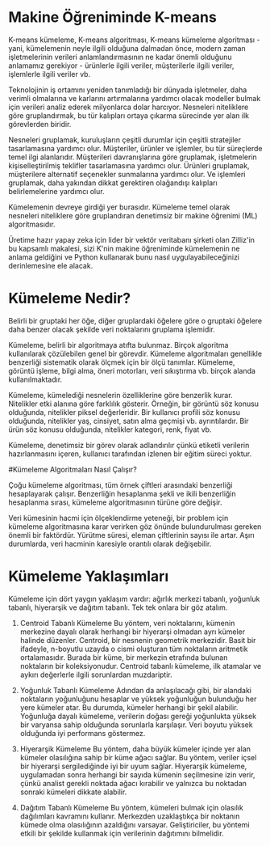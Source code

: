 # Makine Öğreniminde K-means

K-means kümeleme, K-means algoritması, K-means kümeleme algoritması - yani, kümelemenin neyle ilgili olduğuna dalmadan önce, modern zaman işletmelerinin verileri anlamlandırmasının ne kadar önemli olduğunu anlamamız gerekiyor - ürünlerle ilgili veriler, müşterilerle ilgili veriler, işlemlerle ilgili veriler vb.

Teknolojinin iş ortamını yeniden tanımladığı bir dünyada işletmeler, daha verimli olmalarına ve karlarını artırmalarına yardımcı olacak modeller bulmak için verileri analiz ederek milyonlarca dolar harcıyor. Nesneleri niteliklere göre gruplandırmak, bu tür kalıpları ortaya çıkarma sürecinde yer alan ilk görevlerden biridir.

Nesneleri gruplamak, kuruluşların çeşitli durumlar için çeşitli stratejiler tasarlamasına yardımcı olur. Müşteriler, ürünler ve işlemler, bu tür süreçlerde temel ilgi alanlarıdır. Müşterileri davranışlarına göre gruplamak, işletmelerin kişiselleştirilmiş teklifler tasarlamasına yardımcı olur. Ürünleri gruplamak, müşterilere alternatif seçenekler sunmalarına yardımcı olur. Ve işlemleri gruplamak, daha yakından dikkat gerektiren olağandışı kalıpları belirlemelerine yardımcı olur.

Kümelemenin devreye girdiği yer burasıdır. Kümeleme temel olarak nesneleri niteliklere göre gruplandıran denetimsiz bir makine öğrenimi (ML) algoritmasıdır.

Üretime hazır yapay zeka için lider bir vektör veritabanı şirketi olan Zilliz'in bu kapsamlı makalesi, sizi K'nin makine öğreniminde kümelemenin ne anlama geldiğini ve Python kullanarak bunu nasıl uygulayabileceğinizi derinlemesine ele alacak.

# Kümeleme Nedir?
Belirli bir gruptaki her öğe, diğer gruplardaki öğelere göre o gruptaki öğelere daha benzer olacak şekilde veri noktalarını gruplama işlemidir.

Kümeleme, belirli bir algoritmaya atıfta bulunmaz. Birçok algoritma kullanılarak çözülebilen genel bir görevdir. Kümeleme algoritmaları genellikle benzerliği sistematik olarak ölçmek için bir ölçü tanımlar. Kümeleme, görüntü işleme, bilgi alma, öneri motorları, veri sıkıştırma vb. birçok alanda kullanılmaktadır.

Kümeleme, kümelediği nesnelerin özelliklerine göre benzerlik kurar. Nitelikler etki alanına göre farklılık gösterir. Örneğin, bir görüntü söz konusu olduğunda, nitelikler piksel değerleridir. Bir kullanıcı profili söz konusu olduğunda, nitelikler yaş, cinsiyet, satın alma geçmişi vb. ayrıntılardır. Bir ürün söz konusu olduğunda, nitelikler kategori, renk, fiyat vb.

Kümeleme, denetimsiz bir görev olarak adlandırılır çünkü etiketli verilerin hazırlanmasını içeren, kullanıcı tarafından izlenen bir eğitim süreci yoktur.

#Kümeleme Algoritmaları Nasıl Çalışır?

Çoğu kümeleme algoritması, tüm örnek çiftleri arasındaki benzerliği hesaplayarak çalışır. Benzerliğin hesaplanma şekli ve ikili benzerliğin hesaplanma sırası, kümeleme algoritmasının türüne göre değişir.

Veri kümesinin hacmi için ölçeklendirme yeteneği, bir problem için kümeleme algoritmasına karar verirken göz önünde bulundurulması gereken önemli bir faktördür. Yürütme süresi, eleman çiftlerinin sayısı ile artar. Aşırı durumlarda, veri hacminin karesiyle orantılı olarak değişebilir.


# Kümeleme Yaklaşımları
Kümeleme için dört yaygın yaklaşım vardır: ağırlık merkezi tabanlı, yoğunluk tabanlı, hiyerarşik ve dağıtım tabanlı. Tek tek onlara bir göz atalım.

1. Centroid Tabanlı Kümeleme
Bu yöntem, veri noktalarını, kümenin merkezine dayalı olarak herhangi bir hiyerarşi olmadan ayrı kümeler halinde düzenler. Centroid, bir nesnenin geometrik merkezidir. Basit bir ifadeyle, n-boyutlu uzayda o cismi oluşturan tüm noktaların aritmetik ortalamasıdır. Burada bir küme, bir merkezin etrafında bulunan noktaların bir koleksiyonudur. Centroid tabanlı kümeleme, ilk atamalar ve aykırı değerlerle ilgili sorunlardan muzdariptir.

2. Yoğunluk Tabanlı Kümeleme
Adından da anlaşılacağı gibi, bir alandaki noktaların yoğunluğunu hesaplar ve yüksek yoğunluğun bulunduğu her yere kümeler atar. Bu durumda, kümeler herhangi bir şekil alabilir. Yoğunluğa dayalı kümeleme, verilerin doğası gereği yoğunlukta yüksek bir varyansa sahip olduğunda sorunlarla karşılaşır. Veri boyutu yüksek olduğunda iyi performans göstermez.

3. Hiyerarşik Kümeleme
Bu yöntem, daha büyük kümeler içinde yer alan kümeler olasılığına sahip bir küme ağacı sağlar. Bu yöntem, veriler içsel bir hiyerarşi sergilediğinde iyi bir uyum sağlar. Hiyerarşik kümeleme, uygulamadan sonra herhangi bir sayıda kümenin seçilmesine izin verir, çünkü analist gerekli noktada ağacı kırabilir ve yalnızca bu noktadan sonraki kümeleri dikkate alabilir.

4. Dağıtım Tabanlı Kümeleme
Bu yöntem, kümeleri bulmak için olasılık dağılımları kavramını kullanır. Merkezden uzaklaştıkça bir noktanın kümede olma olasılığının azaldığını varsayar. Geliştiriciler, bu yöntemi etkili bir şekilde kullanmak için verilerinin dağıtımını bilmelidir.





